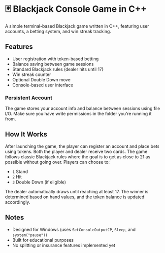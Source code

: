 # 🃏 Blackjack Console Game in C++

A simple terminal-based Blackjack game written in C++, featuring user accounts, a betting system, and win streak tracking.

## Features

- User registration with token-based betting
- Balance saving between game sessions
- Standard Blackjack rules (dealer hits until 17)
- Win streak counter
- Optional Double Down move
- Console-based user interface

### Persistent Account

The game stores your account info and balance between sessions using file I/O. Make sure you have write permissions in the folder you're running it from.

## How It Works

After launching the game, the player can register an account and place bets using tokens. Both the player and dealer receive two cards. The game follows classic Blackjack rules where the goal is to get as close to 21 as possible without going over. Players can choose to:

- `1` Stand
- `2` Hit
- `3` Double Down (if eligible)

The dealer automatically draws until reaching at least 17. The winner is determined based on hand values, and the token balance is updated accordingly.

## Notes

- Designed for Windows (uses `SetConsoleOutputCP`, `Sleep`, and `system("pause")`)
- Built for educational purposes
- No splitting or insurance features implemented yet
